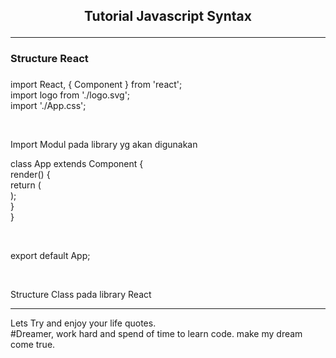 <h2><p align="center"> Tutorial Javascript Syntax </h2>
<hr/>


<div><h3>Structure React <h3/></div>
<p>
import React, { Component } from 'react';<br/>
import logo from './logo.svg';<br/>
import './App.css';<br/>
<p/><br/>
<p>Import Modul pada library yg akan digunakan
<br/>

<p>
class App extends Component { <br/>
  render() { <br/>
    return ( <br/>
    ); <br/>
  } <br/>
} <br/>
<p/><br/>

<p>
export default App;
<p/><br/>

<p>Structure Class pada library React




<hr/>
<div>
    <p>
    Lets Try and enjoy your life quotes. <br>
    #Dreamer, work hard and spend of time to learn code. make my dream come true.
    </p>
</div>


<!-- <div align ="center">
<img src="https://github.com/Achmadsetiawann/Android_MyRecyclerView/blob/master/proof.gif" width="200" height="300">
</div>

<br>
<p>Tutorial Andriod Dicoding MyRecyclerView</p> -->